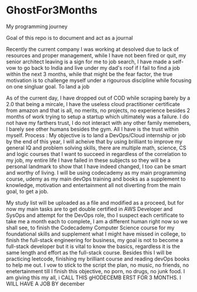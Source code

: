 # GhostFor3Months
My programming journey

Goal of this repo is to document and act as a journal

Recently the current company I was working at desolved due to lack of resources and proper management, while I have not been fired or quit, my senior architect leaving is a sign for me to job search, I have made a self-vow to go back to India and live under my dad's roof if I fail to find a job within the next 3 months, while that might be the fear factor, the true motivation is to challenge myself under a rigourous discipline while focusing on one singluar goal. To land a job

As of the current day, I have dropped out of COD while scraping barely by a 2.0 that being a mircale, I have the useless cloud practitioner certificate from amazon and that is all, no merits, no projects, no experience besides 2 months of work trying to setup a startup which ultimately was a failure. I do not have my farthers trust, I do not interact with any other family memebers, I barely see other humans besides the gym. All I have is the trust within myself.
Process :
My objective is to land a DevOps/Cloud internship or job by the end of this year, I will acheive that by using brilliant to improve my general IQ and problem solving skills, there are multiple math, science, CS and logic courses that I want to succeed in regardless of the correlation to my job, my entire life I have failed in these subjects so they will be a personal landmark to show that I have indeed changed, I too can be smart and worthy of living. I will be using codecademy as my main programming course, udemy as my main devOps training and books as a supplement to knowledge, motivation and entertainment all not diverting from the main goal, to get a job. 

My study list will be uploaded as a file and modified as a proceed, but for now my main tasks are to get double certified in AWS Developer and SysOps and attempt for the DevOps role, tho I suspect each certificate to take me a month each to complete, I am a different human right now so we shall see, to finish the Codecademy Computer Science course for my foundational skills and supplement what I might have missed in college, to finish the full-stack engineering for business, my goal is not to become a full-stack developer but it is vital to know the basics, regardless it is the same length and effort as the full-stack course. Besides this I will be practicing leetcode, finishing my brilliant course and reading devOps books to help me out. I vow to stick to the script the plan, no music, no friends, no enetertainment till I finish this objective, no porn, no drugs, no junk food. I am giving this my all, i CALL THIS gHODECEMB ERST FOR 3 MONTHS. I WILL HAVE A JOB BY december
